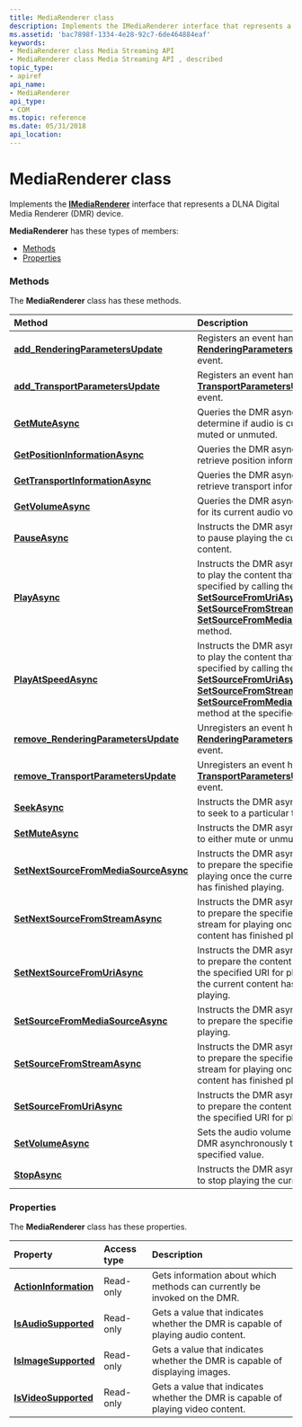 ```yaml
---
title: MediaRenderer class
description: Implements the IMediaRenderer interface that represents a DLNA Digital Media Renderer (DMR) device.
ms.assetid: 'bac7898f-1334-4e28-92c7-6de464884eaf'
keywords:
- MediaRenderer class Media Streaming API
- MediaRenderer class Media Streaming API , described
topic_type:
- apiref
api_name:
- MediaRenderer
api_type:
- COM
ms.topic: reference
ms.date: 05/31/2018
api_location: 
---
```


# MediaRenderer class

Implements the [**IMediaRenderer**](imediarenderer.md) interface that represents a DLNA Digital Media Renderer (DMR) device.

**MediaRenderer** has these types of members:

-   [Methods](#methods)
-   [Properties](#properties)

### Methods

The **MediaRenderer** class has these methods.



| Method                                                                                       | Description                                                                                                                                                                                                                                                                                                                                                               |
|:---------------------------------------------------------------------------------------------|:--------------------------------------------------------------------------------------------------------------------------------------------------------------------------------------------------------------------------------------------------------------------------------------------------------------------------------------------------------------------------|
| [**add\_RenderingParametersUpdate**](/previous-versions/windows/desktop/legacy/hh828962(v=vs.85))        | Registers an event handler for the [**RenderingParametersUpdate**](renderingparametersupdate.md) event.<br/>                                                                                                                                                                                                                                                       |
| [**add\_TransportParametersUpdate**](/previous-versions/windows/desktop/legacy/hh828963(v=vs.85))        | Registers an event handler for the [**TransportParametersUpdate**](transportparametersupdate.md) event.<br/>                                                                                                                                                                                                                                                       |
| [**GetMuteAsync**](/previous-versions/windows/desktop/legacy/hh828964(v=vs.85))                                           | Queries the DMR asynchronously to determine if audio is currently muted or unmuted.<br/>                                                                                                                                                                                                                                                                            |
| [**GetPositionInformationAsync**](/previous-versions/windows/desktop/legacy/hh828965(v=vs.85))             | Queries the DMR asynchronously to retrieve position information.<br/>                                                                                                                                                                                                                                                                                               |
| [**GetTransportInformationAsync**](/previous-versions/windows/desktop/legacy/hh828966(v=vs.85))           | Queries the DMR asynchronously to retrieve transport information.<br/>                                                                                                                                                                                                                                                                                              |
| [**GetVolumeAsync**](/previous-versions/windows/desktop/legacy/hh828967(v=vs.85))                                       | Queries the DMR asynchronously for its current audio volume level.<br/>                                                                                                                                                                                                                                                                                             |
| [**PauseAsync**](mediarenderer-pauseasync.md)                                               | Instructs the DMR asynchronously to pause playing the current content.<br/>                                                                                                                                                                                                                                                                                         |
| [**PlayAsync**](/previous-versions/windows/desktop/legacy/hh828972(v=vs.85))                                                 | Instructs the DMR asynchronously to play the content that was specified by calling the [**SetSourceFromUriAsync**](/previous-versions/windows/desktop/legacy/hh828983(v=vs.85)), [**SetSourceFromStreamAsync**](/previous-versions/windows/desktop/legacy/hh828982(v=vs.85)), or [**SetSourceFromMediaSourceAsync**](/previous-versions/windows/desktop/legacy/hh828981(v=vs.85)) method.<br/>                       |
| [**PlayAtSpeedAsync**](/previous-versions/windows/desktop/legacy/hh828973(v=vs.85))                                   | Instructs the DMR asynchronously to play the content that was specified by calling the [**SetSourceFromUriAsync**](/previous-versions/windows/desktop/legacy/hh828983(v=vs.85)), [**SetSourceFromStreamAsync**](/previous-versions/windows/desktop/legacy/hh828982(v=vs.85)), or [**SetSourceFromMediaSourceAsync**](/previous-versions/windows/desktop/legacy/hh828981(v=vs.85)) method at the specified rate.<br/> |
| [**remove\_RenderingParametersUpdate**](/previous-versions/windows/desktop/legacy/hh828974(v=vs.85))  | Unregisters an event handler for the [**RenderingParametersUpdate**](renderingparametersupdate.md) event.<br/>                                                                                                                                                                                                                                                     |
| [**remove\_TransportParametersUpdate**](/previous-versions/windows/desktop/legacy/hh828975(v=vs.85))  | Unregisters an event handler for the [**TransportParametersUpdate**](transportparametersupdate.md) event.<br/>                                                                                                                                                                                                                                                     |
| [**SeekAsync**](/previous-versions/windows/desktop/legacy/hh828976(v=vs.85))                                                 | Instructs the DMR asynchronously to seek to a particular time offset.<br/>                                                                                                                                                                                                                                                                                          |
| [**SetMuteAsync**](/previous-versions/windows/desktop/legacy/hh828977(v=vs.85))                                           | Instructs the DMR asynchronously to either mute or unmute the audio.<br/>                                                                                                                                                                                                                                                                                           |
| [**SetNextSourceFromMediaSourceAsync**](/previous-versions/windows/desktop/legacy/hh828978(v=vs.85)) | Instructs the DMR asynchronously to prepare the specified content for playing once the current content has finished playing.<br/>                                                                                                                                                                                                                                   |
| [**SetNextSourceFromStreamAsync**](/previous-versions/windows/desktop/legacy/hh828979(v=vs.85))           | Instructs the DMR asynchronously to prepare the specified media stream for playing once the current content has finished playing.<br/>                                                                                                                                                                                                                              |
| [**SetNextSourceFromUriAsync**](/previous-versions/windows/desktop/legacy/hh828980(v=vs.85))                 | Instructs the DMR asynchronously to prepare the content identified by the specified URI for playing once the current content has finished playing.<br/>                                                                                                                                                                                                             |
| [**SetSourceFromMediaSourceAsync**](/previous-versions/windows/desktop/legacy/hh828981(v=vs.85))         | Instructs the DMR asynchronously to prepare the specified content for playing.<br/>                                                                                                                                                                                                                                                                                 |
| [**SetSourceFromStreamAsync**](/previous-versions/windows/desktop/legacy/hh828982(v=vs.85))                   | Instructs the DMR asynchronously to prepare the specified media stream for playing once the current content has finished playing.<br/>                                                                                                                                                                                                                              |
| [**SetSourceFromUriAsync**](/previous-versions/windows/desktop/legacy/hh828983(v=vs.85))                         | Instructs the DMR asynchronously to prepare the content identified by the specified URI for playing.<br/>                                                                                                                                                                                                                                                           |
| [**SetVolumeAsync**](/previous-versions/windows/desktop/legacy/hh828984(v=vs.85))                                       | Sets the audio volume level on the DMR asynchronously to the specified value.<br/>                                                                                                                                                                                                                                                                                  |
| [**StopAsync**](mediarenderer-stopasync.md)                                                 | Instructs the DMR asynchronously to stop playing the current content.<br/>                                                                                                                                                                                                                                                                                          |



 

### Properties

The **MediaRenderer** class has these properties.



| Property                                                                | Access type          | Description                                                                                 |
|:------------------------------------------------------------------------|:---------------------|:--------------------------------------------------------------------------------------------|
| [**ActionInformation**](mediarenderer-actioninformation.md)<br/> | Read-only<br/> | Gets information about which methods can currently be invoked on the DMR.<br/>        |
| [**IsAudioSupported**](mediarenderer-isaudiosupported.md)<br/>   | Read-only<br/> | Gets a value that indicates whether the DMR is capable of playing audio content.<br/> |
| [**IsImageSupported**](mediarenderer-isimagesupported.md)<br/>   | Read-only<br/> | Gets a value that indicates whether the DMR is capable of displaying images.<br/>     |
| [**IsVideoSupported**](mediarenderer-isvideosupported.md)<br/>   | Read-only<br/> | Gets a value that indicates whether the DMR is capable of playing video content.<br/> |



 

 

